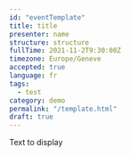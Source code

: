 ```yaml
---
id: "eventTemplate"
title: title
presenter: name
structure: structure
fullTime: 2021-11-2T9:30:00Z
timezone: Europe/Geneve
accepted: true
language: fr
tags: 
  - test
category: demo
permalink: "/template.html"
draft: true
---
```

<!--set draft: to false to get published-->
Text to display